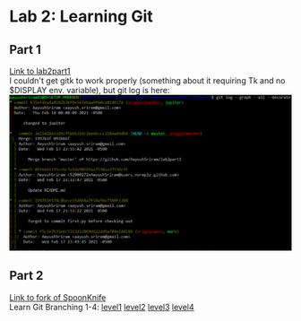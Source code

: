 # Lab 2: Learning Git
## Part 1
[Link to lab2part1](https://github.com/AayushSriram/lab2part1)<br/>
I couldn't get gitk to work properly \(something about it requiring Tk and no $DISPLAY env. variable\), but git log is here:<br/>
![Git Log](git_log.PNG)

## Part 2
[Link to fork of SpoonKnife](https://github.com/AayushSriram/Spoon-Knife)<br/>
Learn Git Branching 1-4: 
[level1](gitlvl1.png)
[level2](gitlvl2.png)
[level3](gitlvl3.png)
[level4](gitlvl4.png)
